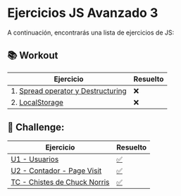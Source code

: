 # Ejercicios JS Avanzado 3

A continuación, encontrarás una lista de ejercicios de JS:

## 📚 Workout

Ejercicio                |                Resuelto   | 
| -------------------------------------------------------------------------------------------------------------------------|---------------------------|
| 1. [Spread operator y Destructuring](https://stackblitz.com/edit/sprint-05-01-js-spread-operator-destructuring-ejercicio?file=index.html,script.js)                                           |    ❌   |
| 2. [LocalStorage](https://stackblitz.com/edit/sprint-05-02-js-localstorage-ejercicio?file=index.html)       |     ❌   |


        


## 🚀 Challenge:

Ejercicio                |                Resuelto   | 
| -------------------------------------------------------------------------------------------------|---------------------------------------------------------------|
| [ U1 - Usuarios](https://github.com/TheBridge-FullStackDeveloper/users)                          | [✅](https://github.com/CarlosDiazGirol/users)               |
| [ U2 - Contador - Page Visit](https://github.com/TheBridge-FullStackDeveloper/pagesvisit)        | [✅](https://github.com/CarlosDiazGirol/pagesvisit-resolve)  |
| [ TC - Chistes de Chuck Norris](https://github.com/TheBridge-FullStackDeveloper/chuckListJoke)   | [✅](https://github.com/CarlosDiazGirol/chuckListJoke)       |
